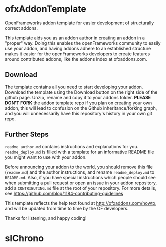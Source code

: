 ofxAddonTemplate
================

OpenFrameworks addon template for easier development of structurally correct addons.

This template aids you as an addon author in creating an addon in a "proper" way. Doing this enables the openFrameworks community to easily use your addon, and having addons adhere to an established structure makes it easier for the openFrameworks developers to create features around contributed addons, like the addons index at ofxaddons.com.

Download
--------
The template contains all you need to start developing your addon. Download the template using the Download button on the right side of the github page. Unzip, rename and copy it to your addons folder.
**PLEASE DON'T FORK** the addon template repo if you plan on creating your own addon, this will lead to confusion on the Github inheritance/forking graph, and you will unnecessarily have this repository's history in your own git repo.

Further Steps
-------------
`readme_author.md` contains instructions and explanations for you.
`readme_deploy.md` is filled with a template for an informative README file you might want to use with your addon.

Before announcing your addon to the world, you should remove this file (`readme.md`) and the author instructions, and rename `readme_deploy.md` to `README.md`.
Also, if you have special instructions which people should see when submitting a pull request or open an issue in your addon repository, add a `CONTRIBUTING.md` file at the root of your repository. For more details, see https://github.com/blog/1184-contributing-guidelines

This template reflects the help text found at http://ofxaddons.com/howto, and will be updated from time to time by the OF developers.

Thanks for listening, and happy coding!
# slChrono
